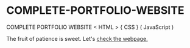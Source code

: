 # COMPLETE-PORTFOLIO-WEBSITE
COMPLETE PORTFOLIO WEBSITE &lt; HTML > { CSS } ( JavaScript )

The fruit of patience is sweet. Let's [check the webpage.](https://ankan9330.github.io/Portfolio-website/)
